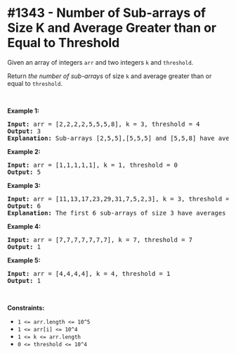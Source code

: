 # \#1343 - Number of Sub-arrays of Size K and Average Greater than or Equal to Threshold
<p>Given an array of integers <code>arr</code> and two integers <code>k</code> and <code>threshold</code>.</p>

<p>Return <em>the number of sub-arrays</em> of size <code>k</code> and average greater than or equal to <code>threshold</code>.</p>

<p>&nbsp;</p>
<p><strong>Example 1:</strong></p>

<pre>
<strong>Input:</strong> arr = [2,2,2,2,5,5,5,8], k = 3, threshold = 4
<strong>Output:</strong> 3
<strong>Explanation:</strong> Sub-arrays [2,5,5],[5,5,5] and [5,5,8] have averages 4, 5 and 6 respectively. All other sub-arrays of size 3 have averages less than 4 (the threshold).
</pre>

<p><strong>Example 2:</strong></p>

<pre>
<strong>Input:</strong> arr = [1,1,1,1,1], k = 1, threshold = 0
<strong>Output:</strong> 5
</pre>

<p><strong>Example 3:</strong></p>

<pre>
<strong>Input:</strong> arr = [11,13,17,23,29,31,7,5,2,3], k = 3, threshold = 5
<strong>Output:</strong> 6
<strong>Explanation:</strong> The first 6 sub-arrays of size 3 have averages greater than 5. Note that averages are not integers.
</pre>

<p><strong>Example 4:</strong></p>

<pre>
<strong>Input:</strong> arr = [7,7,7,7,7,7,7], k = 7, threshold = 7
<strong>Output:</strong> 1
</pre>

<p><strong>Example 5:</strong></p>

<pre>
<strong>Input:</strong> arr = [4,4,4,4], k = 4, threshold = 1
<strong>Output:</strong> 1
</pre>

<p>&nbsp;</p>
<p><strong>Constraints:</strong></p>

<ul>
	<li><code>1 &lt;= arr.length &lt;= 10^5</code></li>
	<li><code>1 &lt;= arr[i] &lt;= 10^4</code></li>
	<li><code>1 &lt;= k &lt;= arr.length</code></li>
	<li><code>0 &lt;= threshold &lt;= 10^4</code></li>
</ul>